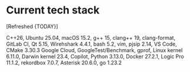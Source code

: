 # Current tech stack

[Refreshed {TODAY}]

C++26,
Ubuntu 25.04,
macOS 15.2,
g++ 15,
clang++ 19,
clang-format,
GitLab CI,
Qt 5.15,
Wirehshark 4.4.1,
bash 5.2,
vim,
pjsip 2.14,
VS Code,
CMake 3.30.3
Google Cloud,
GoogleTest/Benchmark,
gprof,
Linux kernel 6.11.0,
Darwin kernel 23.4,
Copilot,
Python  3.13.0,
Docker 27.2.1,
Logic Pro 11.1.2,
rekordbox 7.0.7,
Asterisk 20.6.0,
go 1.23.2

